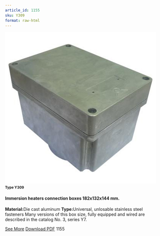 ```yaml
---
article_id: 1155
sku: Y309
format: raw-html
---
```

 <img src="../new-images/Y309.jpg" class="card-imgs mb-2">
 <small class="text-grey mb-2"><b>Type Y309</b> </small>
 <h4>Immersion heaters connection boxes 182x132x144 mm.</h4>
 <p><b>Material:</b>Die cast aluminum
 <b>Type:</b>Universal, unlosable stainless steel fasteners Many versions of this box size, fully equipped and wired are described in the catalog No. 3, series Y7.</p>
 <div class="btns">
 <a href="../en/immersion-heaters-type-y309.html" class="btn-red">See More</a>
 <a href="../en/pdf/2-152Immersion heaters connection boxes 182x132x144mm20140618.pdf " target="_blank" class="btn-red">Download PDF</a>
 <!-- <a href="http://www.ultimheat.com/cat2.html" target="_blank" class="access-link"> Access full catalogue <i class="fa fa-external-link" aria-hidden="true"></i> </a> -->
 <span class="number-btn">1155</span>
 </div>
 